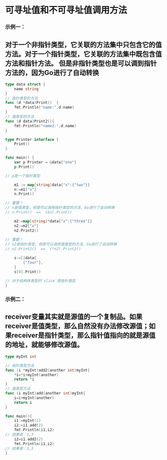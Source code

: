 # 可寻址值和不可寻址值调用方法
### 示例一：
对于一个非指针类型，它关联的方法集中只包含它的值方法。对于一个指针类型，它关联的方法集中既包含值方法和指针方法。
但是非指针类型也是可以调到指针方法的，因为Go进行了自动转换
---

```go
type data struct {
	name string
}
// 指针类型的方法
func (d *data)Print()  {
	fmt.Println("name:",d.name)
}
// 值类型的方法
func (d data)Print2(){
	fmt.Println("name2:",d.name)
}

type Printer interface {
	Print()
}

func main() {
	var p Printer = &data{"one"}
	p.Print()

// p是一个指针类型

	m1 := map[string]data{"x":{"two"}}
	n:=m1["x"]
	n.Print()

// 重要！
// n是值类型，但是可以调用指针类型的方法，Go进行了自动转换
// n.Print()  ==  (&n).Print()

	m2:=map[string]*data{"x":{"three"}}
	n2:=m2["x"]
	n2.Print2()
	
// 重要！
// n2是指针类型，但是可以调用值类型的方法，Go进行了自动转换
// n2.Print2()  ==  (*n2).Print2()

	s:=[]data{
		{"four"},
	}
	s[0].Print()
	
// 对于结构体类型的`slice`是指针类型
}
```
### 示例二：
receiver变量其实就是源值的一个复制品。如果receiver是值类型，那么自然没有办法修改源值；如果receiver是指针类型，那么指针值指向的就是源值的地址，就能够修改源值。
---

```go
type myInt int

// 指针类型方法
func (i *myInt)add2(another int)myInt{
	*i=*i+myInt(another)
	return *i
}
// 值类型方法
func (i myInt)add(another int)myInt{
	i=i+myInt(another)
	return i
}

func main(){
	i1:=myInt(1)
	i2:=i1.add(2)
	fmt.Println(i1,i2)
// 结果是：1,3
	i2=i1.add2(2)
	fmt.Println(i1,i2)
// 结果是：3,3
}
```